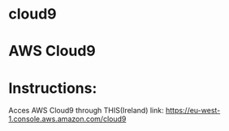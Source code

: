 # cloud9

# AWS Cloud9

# Instructions:

Acces AWS Cloud9 through THIS(Ireland) link: https://eu-west-1.console.aws.amazon.com/cloud9

